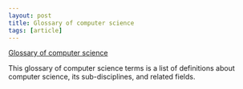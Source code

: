 ```yaml
---
layout: post
title: Glossary of computer science
tags: [article]
---
```


[Glossary of computer science](https://en.wikipedia.org/wiki/Glossary_of_computer_science)

This glossary of computer science terms is a list of definitions about computer science, its sub-disciplines, and related fields.
